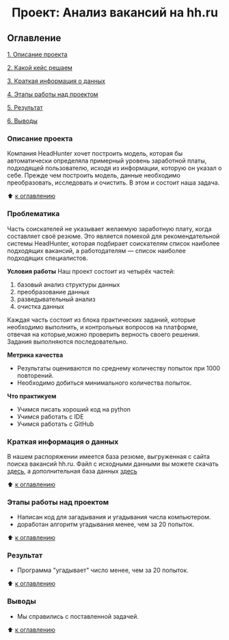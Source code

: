 # <center> Проект: Анализ вакансий на hh.ru

## Оглавление
[1. Описание проекта](https://github.com/Sonnenbergenfluganschluss/sf_d_science/tree/main/Project%200#описание-проекта)

[2. Какой кейс решаем](https://github.com/Sonnenbergenfluganschluss/sf_d_science/tree/main/Project%200#какой-кейс-решаем)

[3. Краткая информация о данных](https://github.com/Sonnenbergenfluganschluss/sf_d_science/tree/main/Project%200#краткая-информация-о-данных)

[4. Этапы работы над проектом](https://github.com/Sonnenbergenfluganschluss/sf_d_science/tree/main/Project%200#этапы-работы-над-проектом)

[5. Результат](https://github.com/Sonnenbergenfluganschluss/sf_d_science/tree/main/Project%200#результат)

[6. Выводы](https://github.com/Sonnenbergenfluganschluss/sf_d_science/tree/main/Project%200#выводы)

### Описание проекта
Компания HeadHunter хочет построить модель, которая бы автоматически определяла примерный уровень заработной платы, подходящей пользователю, исходя из информации, которую он указал о себе. Прежде чем построить модель, данные необходимо преобразовать, исследовать и очистить. В этом и состоит наша задача.

:arrow_up: [к оглавлению](https://github.com/Sonnenbergenfluganschluss/sf_d_science/tree/main/Project%200#оглавление)


### Проблематика
Часть соискателей не указывает желаемую заработную плату, когда составляет своё резюме. Это является помехой для рекомендательной системы HeadHunter, которая подбирает соискателям список наиболее подходящих вакансий, а работодателям — список наиболее подходящих специалистов.

**Условия работы**
Наш проект состоит из четырёх частей:
1. базовый анализ структуры данных
2. преобразование данных
3. разведывательный анализ
4. очистка данных

Каждая часть состоит из блока практических заданий, которые необходимо выполнить, и контрольных вопросов на платформе, отвечая на которые,можно проверить верность своего решения. Задания выполняются последовательно.

**Метрика качества**
- Результаты оцениваются по среднему количеству попыток при 1000 повторений. 
- Необходимо добиться минимального количества попыток.

**Что практикуем**
- Учимся писать хороший код на python
- Учимся работать с IDE
- Учимся работать с GitHub

### Краткая информация о данных
В нашем распоряжении имеется база резюме, выгруженная с сайта поиска вакансий hh.ru. 
Файл с исходными данными вы можете скачать [здесь](), а дополнительная база данных [здесь]()

:arrow_up: [к оглавлению](https://github.com/Sonnenbergenfluganschluss/sf_d_science/tree/main/Project%200#оглавление)

### Этапы работы над проектом
- Написан код для загадывания и угадывания числа компьютером.
- доработан алгоритм угадывания менее, чем за 20 попыток.

:arrow_up: [к оглавлению](https://github.com/Sonnenbergenfluganschluss/sf_d_science/tree/main/Project%200#оглавление)

### Результат
- Программа "угадывает" число менее, чем за 20 попыток.

:arrow_up: [к оглавлению](https://github.com/Sonnenbergenfluganschluss/sf_d_science/tree/main/Project%200#оглавление)

### Выводы
- Мы справились с поставленной задачей.

:arrow_up: [к оглавлению](https://github.com/Sonnenbergenfluganschluss/sf_d_science/tree/main/Project%200#оглавление)

